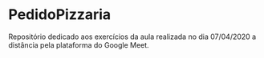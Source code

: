 # PedidoPizzaria
Repositório dedicado aos exercícios da aula realizada no dia 07/04/2020 a distância pela plataforma do Google Meet.
